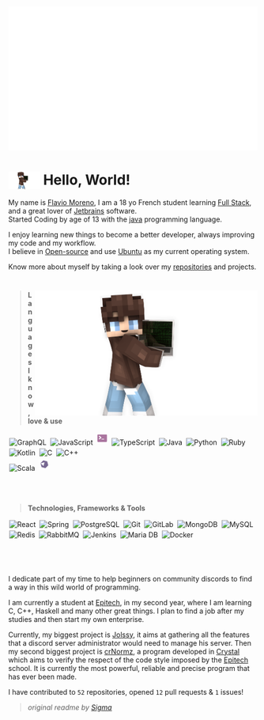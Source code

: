 ![](assets/code2.svg)

# <img src="assets/log.png" width="64px" align="top"> Hello, World!

My name is [Flavio Moreno](https://www.linkedin.com/in/flaviomoreno94/), I am a 18 yo French student learning
[Full Stack](https://www.freecodecamp.org/news/what-is-a-full-stack-developer-back-end-front-end-full-stack-engineer/), and a great lover of [Jetbrains](https://jetbrains.com/) software. <br> 
Started Coding by age of 13 with the [java](https://www.java.com/) programming language.

I enjoy learning new things to become a better developer, always improving my code and my workflow.<br>
I believe in [Open-source](https://en.wikipedia.org/wiki/Open_source) and use [Ubuntu](https://ubuntu.com/download) as my
current operating system.


Know more about myself by taking a look over my [repositories](https://github.com/CustomEntity?tab=repositories) and
projects.

#

<img src="assets/log.png" align="right" width="450">

> **Languages I know, love & use**

<div>
<img style="margin: 2px" src="https://profilinator.rishav.dev/skills-assets/graphql.png" alt="GraphQL" width="22px" />  
<img style="margin: 2px" src="https://profilinator.rishav.dev/skills-assets/javascript-original.svg" alt="JavaScript" width="22px" />  
<img style="margin: 2px" src="assets/shell.svg" alt="Bash" width="22px" />  
<img style="margin: 2px" src="https://profilinator.rishav.dev/skills-assets/typescript-original.svg" alt="TypeScript" width="22px" />
<img style="margin: 2px" src="https://profilinator.rishav.dev/skills-assets/java-original-wordmark.svg" alt="Java" width="22px" />  
<img style="margin: 2px" src="https://profilinator.rishav.dev/skills-assets/python-original.svg" alt="Python" width="22px" />  
<img style="margin: 2px" src="https://profilinator.rishav.dev/skills-assets/ruby-original-wordmark.svg" alt="Ruby" width="22px" />  
<img style="margin: 2px" src="https://profilinator.rishav.dev/skills-assets/kotlinlang-icon.svg" alt="Kotlin" width="22px" />  
<img style="margin: 2px" src="https://profilinator.rishav.dev/skills-assets/c-original.svg" alt="C" width="22px" />  
<img style="margin: 2px" src="https://profilinator.rishav.dev/skills-assets/cplusplus-original.svg" alt="C++" width="22px" />  
<br>
<img style="margin: 2px" src="https://profilinator.rishav.dev/skills-assets/scala-original-wordmark.svg" alt="Scala" width="22px" />  
<img style="margin: 2px" src="assets/crystal.png" alt="Crystal" width="22px" />

<br><br>

> **Technologies, Frameworks & Tools**

<img style="margin: 2px" src="https://profilinator.rishav.dev/skills-assets/react-original-wordmark.svg" alt="React" width="22px" />  
<img style="margin: 2px" src="https://profilinator.rishav.dev/skills-assets/springio-icon.svg" alt="Spring" width="22px" />  
<img style="margin: 2px" src="https://profilinator.rishav.dev/skills-assets/postgresql-original-wordmark.svg" alt="PostgreSQL" width="22px" />  
<img style="margin: 2px" src="https://profilinator.rishav.dev/skills-assets/git-scm-icon.svg" alt="Git" width="22px" />  
<img style="margin: 2px" src="https://profilinator.rishav.dev/skills-assets/gitlab.svg" alt="GitLab" width="22px" />  
<img style="margin: 2px" src="https://profilinator.rishav.dev/skills-assets/mongodb-original-wordmark.svg" alt="MongoDB" width="22px" />  
<img style="margin: 2px" src="https://profilinator.rishav.dev/skills-assets/mysql-original-wordmark.svg" alt="MySQL" width="22px" />  
<img style="margin: 2px" src="https://profilinator.rishav.dev/skills-assets/redis-original-wordmark.svg" alt="Redis" width="22px" />  
<img style="margin: 2px" src="https://profilinator.rishav.dev/skills-assets/rabbitmq-icon.svg" alt="RabbitMQ" width="22px" />  
<img style="margin: 2px" src="https://profilinator.rishav.dev/skills-assets/jenkins-icon.svg" alt="Jenkins" width="22px" />  
<img style="margin: 2px" src="https://profilinator.rishav.dev/skills-assets/mariadb.png" alt="Maria DB" width="22px" />  
<img style="margin: 2px" src="https://profilinator.rishav.dev/skills-assets/docker-original-wordmark.svg" alt="Docker" width="22px" />  
</div>

#

<br>


I dedicate part of my time to help beginners on community discords to find a way in this wild world of programming.

I am currently a student at [Epitech](https://www.epitech.eu), in my second year, where I am learning C, C++, Haskell 
and many other great things.  I plan to find a job after my studies and then start my own enterprise.

Currently, my biggest project is [Jolssy](https://discord.gg/NsenQSTA5r), it aims at gathering all the features that a discord server administrator would need to manage his server. Then my second biggest project is [crNormz](https://github.com/CustomEntity/crNormz), a program developed in [Crystal](https://crystal-lang.org/) which aims to verify 
the respect of the code style imposed by the [Epitech](https://www.epitech.eu) school. It is currently the most powerful, reliable and precise 
program that has ever been made.

I have contributed to `52` repositories, opened `12` pull requests & `1` issues!

> *original readme by [Sigma](https://github.com/Sigmanificient/Sigmanificient)*
